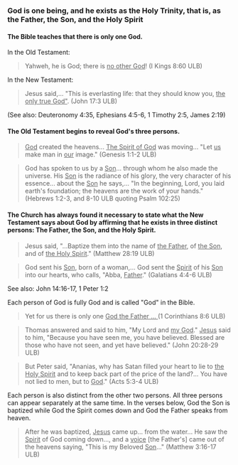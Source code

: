 
### God is one being, and he exists as the Holy Trinity, that is, as the Father, the Son, and the Holy Spirit

#### The Bible teaches that there is only one God.

In the Old Testament:
>Yahweh, he is God; there is <u>no other God</u>! (I Kings 8:60 ULB)

In the New Testament:
>Jesus said,... "This is everlasting life: that they should know you, <u>the only true God"</u>. (John 17:3 ULB)

(See also: Deuteronomy 4:35, Ephesians 4:5-6, 1 Timothy 2:5, James 2:19)

#### The Old Testament begins to reveal God's three persons.

><u>God</u> created the heavens... <u>The Spirit of God</u> was moving... "Let <u>us</u> make man in <u>our</u> image."  (Genesis 1:1-2 ULB)

<blockquote>God has spoken to us by a <u>Son</u>... through whom he also made the universe. His <u>Son</u> is the radiance of his glory, the very character of his essence... about the <u>Son</u> he says,... "In the beginning, Lord, you laid earth's foundation; the heavens are the work of your hands." (Hebrews 1:2-3, and 8-10 ULB quoting Psalm 102:25)</blockquote>

#### The Church has always found it necessary to state what the New Testament says about God by affirming that he exists in three distinct persons: The Father, the Son, and the Holy Spirit.

>Jesus said, "...Baptize them into the name of <u>the Father</u>, of <u>the Son</u>, and of <u>the Holy Spirit</u>." (Matthew 28:19 ULB)


<blockquote>God sent his <u>Son</u>, born of a woman,... God sent the <u>Spirit</u> of his <u>Son</u> into our hearts, who calls, "Abba, <u>Father</u>." (Galatians 4:4-6 ULB)</blockquote>

See also: John 14:16-17, 1 Peter 1:2

Each person of God is fully God and is called "God" in the Bible.
>Yet for us there is only one <u>God the Father ... </u> (1 Corinthians 8:6 ULB)

<blockquote>Thomas answered and said to him, "My Lord and <u>my God</u>." <u>Jesus</u> said to him, "Because you have seen me, you have believed. Blessed are those who have not seen, and yet have believed." (John 20:28-29 ULB)</blockquote>

<blockquote>But Peter said, "Ananias, why has Satan filled your heart to lie to <u>the Holy Spirit</u> and to keep back part of the price of the land?... You have not lied to men, but to <u>God</u>." (Acts 5:3-4 ULB)</blockquote>

Each person is also distinct from the other two persons. All three persons can appear separately at the same time. In the verses below, God the Son is baptized while God the Spirit comes down and God the Father speaks from heaven.
>After he was baptized, <u>Jesus</u> came up... from the water... He saw the <u>Spirit</u> of God coming down..., and a <u>voice</u> [the Father's] came out of the heavens saying, "This is my Beloved <u>Son</u>..." (Matthew 3:16-17 ULB)